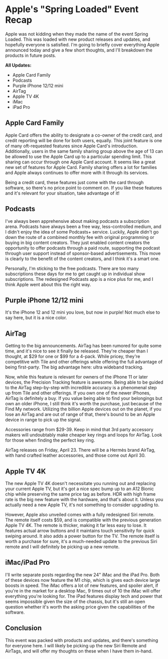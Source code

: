 # Apple's "Spring Loaded" Event Recap

Apple was not kidding when they made the name of the event Spring Loaded. This was loaded with new product releases and updates, and hopefully everyone is satisfied. I'm going to briefly cover everything Apple announced today and give a few short thoughts, and I'll breakdown the products in future posts.

**All Updates:**
- Apple Card Family
- Podcasts
- Purple iPhone 12/12 mini
- AirTag
- Apple TV 4K
- iMac
- iPad Pro

## Apple Card Family

Apple Card offers the ability to designate a co-owner of the credit card, and credit reporting will be done for both users, equally. This joint feature is one of many oft-requested features since Apple Card's introduction. Additionally, users in the same family sharing group above the age of 13 can be allowed to use the Apple Card up to a particular spending limit. This sharing can occur through one Apple Card account. It seems like a great new set of features for Apple Card. Family sharing offers a lot for families and Apple always continues to offer more with it through its services.

Being a credit card, these features just come with the card through software, so there's no price point to comment on. If you like these features and it's relevant for your situation, take advantage of it!

## Podcasts

I've always been apprehensive about making podcasts a subscription arena. Podcasts have always been a free way, less-controlled medium, and I didn't enjoy the idea of some Podcasts+ service. Luckily, Apple didn't go down the route of a combined monthly fee with original programming or buying in big content creators. They just enabled content creators the opportunity to offer podcasts through a paid route, supporting the podcast through user support instead of sponsor-based advertisements. This move is clearly to the benefit of the content creators, and I think it's a smart one.

Personally, I'm sticking to the free podcasts. There are too many subscriptions these days for me to get caught up in individual show subscriptions. The redesigned Podcasts app is a nice plus for me, and I think Apple went about this the right way.

## Purple iPhone 12/12 mini

It's the iPhone 12 and 12 mini you love, but now in purple! Not much else to say here, but it is a nice color.

## AirTag

Getting to the big announcements. AirTag has been rumored for quite some time, and it's nice to see it finally be released. They're cheaper than I thought, at $29 for one or $99 for a 4-pack. While pricey, they're competitive with Tile and other offerings while offering the full advantage of being first-party. The big advantage here: ultra wideband tracking.

Now, while this feature is relevant for owners of the iPhone 11 or later devices, the Precision Tracking feature is awesome. Being able to be guided to the AirTag step-by-step with incredible accuracy is a phenomenal step up from Tile and other offerings. If you own one of the newer iPhones, AirTag is definitely a buy. If you value being able to find your belongings but own an older iPhone, I still think it's worth the purchase, just because of the Find My network. Utilizing the billion Apple devices out on the planet, if you lose an AirTag and are out of range of that, there's bound to be an Apple device in range to pick up the signal.

Accessories range from $29-39. Keep in mind that 3rd party accessory makers will undoubtably make cheaper key rings and loops for AirTag. Look for those when finding the perfect key ring. 

AirTag releases on Friday, April 23. There will be a Hermès brand AirTag, with hand crafted leather accessories, and those come out April 30.

## Apple TV 4K

The new Apple TV 4K doesn't necessitate you running out and replacing your current Apple TV, but it's got a nice spec bump up to an A12 Bionic chip while preserving the same price tag as before. HDR with high frame rate is the big new feature with the hardware, and that's about it. Unless you actually need a new Apple TV, it's not something to consider upgrading to.

However, Apple also unveiled comes with a fully redesigned Siri remote. The remote itself costs $59, and is compatible with the previous generation Apple TV 4K. The remote is thicker, making it far less easy to lose. It features actual arrow buttons and it maintains touch sensitivity for quick swiping around. It also adds a power button for the TV. The remote itself is worth a purchase for sure, it's a much-needed update to the previous Siri remote and I will definitely be picking up a new remote.

## iMac/iPad Pro

I'll write separate posts regarding the new 24" iMac and the iPad Pro. Both of these devices now feature the M1 chip, which is gives each device large boosts in speed. The iMac offers a lot of new features, and spoiler alert, if you're in the market for a desktop Mac, 9 times out of 10 the iMac will offer everything you're looking for. The iPad features display tech and power that seems impossible given the size of the chassis, but it's still an open question whether it's worth the asking price given the capabilities of the software.

## Conclusion

This event was packed with products and updates, and there's something for everyone here. I will likely be picking up the new Siri Remote and AirTags, and will offer my thoughts on these when I have them in-hand. 